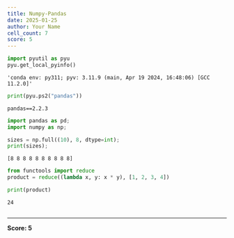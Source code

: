 ```yaml
---
title: Numpy-Pandas
date: 2025-01-25
author: Your Name
cell_count: 7
score: 5
---
```


```python
import pyutil as pyu
pyu.get_local_pyinfo()
```




    'conda env: py311; pyv: 3.11.9 (main, Apr 19 2024, 16:48:06) [GCC 11.2.0]'




```python
print(pyu.ps2("pandas"))
```

    pandas==2.2.3
    



```python
import pandas as pd;
import numpy as np;
```


```python
sizes = np.full((10), 8, dtype=int);    
print(sizes);
```

    [8 8 8 8 8 8 8 8 8 8]



```python
from functools import reduce
product = reduce((lambda x, y: x * y), [1, 2, 3, 4])
```


```python
print(product)
```

    24



```python

```


---
**Score: 5**